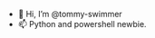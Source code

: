 - 👋 Hi, I’m @tommy-swimmer
- 📫 Python and powershell newbie.

<!---
tommy-swimmer/tommy-swimmer is a ✨ special ✨ repository because its `README.md` (this file) appears on your GitHub profile.
You can click the Preview link to take a look at your changes.
--->
